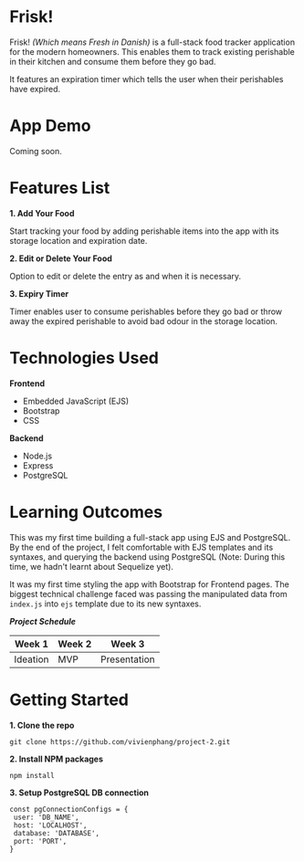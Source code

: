 # Frisk! 

Frisk! *(Which means Fresh in Danish)* is a full-stack food tracker application for the modern homeowners. This enables them to track existing perishable in their kitchen and consume them before they go bad.

It features an expiration timer which tells the user when their perishables have expired.

# App Demo

Coming soon.

# Features List

**1. Add Your Food**

  Start tracking your food by adding perishable items into the app with its storage location and expiration date.

**2. Edit or Delete Your Food**

  Option to edit or delete the entry as and when it is necessary.

**3. Expiry Timer**

  Timer enables user to consume perishables before they go bad or throw away the expired perishable to avoid bad odour in the storage location. 

# Technologies Used

**Frontend**

<ul>
<li>Embedded JavaScript (EJS)</li>
<li>Bootstrap</li>
<li>CSS</li>

</ul>


**Backend**

<ul>
<li>Node.js</li>
<li>Express</li>
<li>PostgreSQL</li>
</ul>


# Learning Outcomes

This was my first time building a full-stack app using EJS and PostgreSQL. By the end of the project, I felt comfortable with EJS templates and its syntaxes, and querying the backend using PostgreSQL (Note: During this time, we hadn't learnt about Sequelize yet).

It was my first time styling the app with Bootstrap for Frontend pages. The biggest technical challenge faced was passing the manipulated data from  `index.js` into `ejs` template due to its new syntaxes.

**_Project Schedule_**

| Week 1   | Week 2  | Week 3       |
| -------- | ------- | ----------   |
| Ideation | MVP     | Presentation |

# Getting Started

**1. Clone the repo**

  `git clone https://github.com/vivienphang/project-2.git`

**2. Install NPM packages**

  `npm install`

**3. Setup PostgreSQL DB connection**

  ```
  const pgConnectionConfigs = {
   user: 'DB_NAME',
   host: 'LOCALHOST',
   database: 'DATABASE',
   port: 'PORT',
  }
  ```


